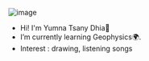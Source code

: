 ![image](https://user-images.githubusercontent.com/111742189/188670481-ae12a209-c331-40ae-9877-08e3e5cd23bf.png)
- Hi! I'm Yumna Tsany Dhia👋
- I’m currently learning Geophysics🌍.
- Interest : drawing, listening songs


<!---
yumnatsany/yumnatsany is a ✨ special ✨ repository because its `README.md` (this file) appears on your GitHub profile.
You can click the Preview link to take a look at your changes.
--->
